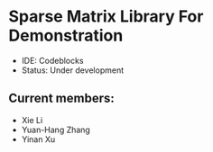 # Sparse Matrix Library For Demonstration
- IDE: Codeblocks
- Status: Under development

## Current members:
- Xie Li
- Yuan-Hang Zhang
- Yinan Xu
